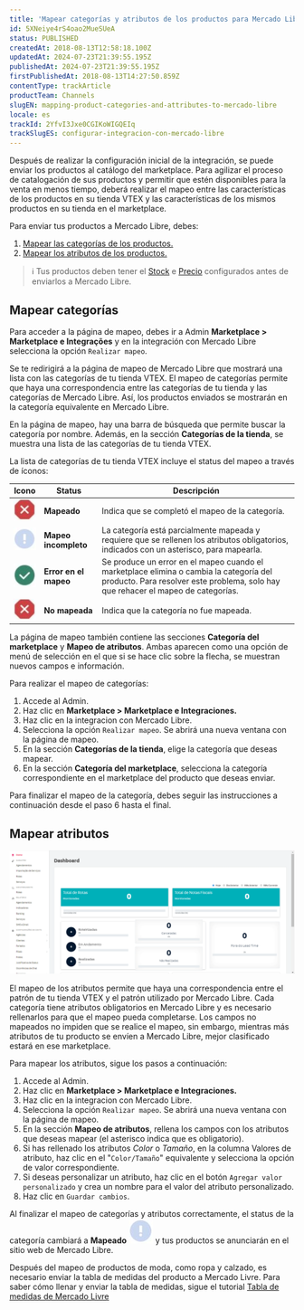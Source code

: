 ```yaml
---
title: 'Mapear categorías y atributos de los productos para Mercado Libre'
id: 5XNeiye4rS4oao2MueSUeA
status: PUBLISHED
createdAt: 2018-08-13T12:58:18.100Z
updatedAt: 2024-07-23T21:39:55.195Z
publishedAt: 2024-07-23T21:39:55.195Z
firstPublishedAt: 2018-08-13T14:27:50.859Z
contentType: trackArticle
productTeam: Channels
slugEN: mapping-product-categories-and-attributes-to-mercado-libre
locale: es
trackId: 2YfvI3Jxe0CGIKoWIGQEIq
trackSlugES: configurar-integracion-con-mercado-libre
---
```


Después de realizar la configuración inicial de la integración, se puede enviar los productos al catálogo del marketplace. Para agilizar el proceso de catalogación de sus productos y permitir que estén disponibles para la venta en menos tiempo, deberá realizar el mapeo entre las características de los productos en su tienda VTEX y las características de los mismos productos en su tienda en el marketplace.

Para enviar tus productos a Mercado Libre, debes:

1. [Mapear las categorías de los productos.](#mapear-categorias)
2. [Mapear los atributos de los productos.](#mapear-atributos)

>ℹ️ Tus productos deben tener el [Stock](https://help.vtex.com/es/tutorial/estoque--6oIxvsVDTtGpO7y6zwhGpb) e [Precio](https://help.vtex.com/es/tracks/precos-101--6f8pwCns3PJHqMvQSugNfP) configurados antes de enviarlos a Mercado Libre.

## Mapear categorías

Para acceder a la página de mapeo, debes ir a Admin **Marketplace > Marketplace e Integrações** y en la integración con Mercado Libre selecciona la opción `Realizar mapeo`.

Se te redirigirá a la página de mapeo de Mercado Libre que mostrará una lista con las categorías de tu tienda VTEX. El mapeo de categorías permite que haya una correspondencia entre las categorías de tu tienda y las categorías de Mercado Libre. Así, los productos enviados se mostrarán en la categoría equivalente en Mercado Libre.

En la página de mapeo, hay una barra de búsqueda que permite buscar la categoría por nombre. Además, en la sección **Categorías de la tienda**, se muestra una lista de las categorías de tu tienda VTEX.

La lista de categorías de tu tienda VTEX incluye el status del mapeo a través de íconos:

| Icono | Status | Descripción |
| ---------- | ---------- | ---------- | 
| <img class="shadow-4" src="https://raw.githubusercontent.com/vtexdocs/help-center-content/refs/heads/main/_2.JPG" /> | **Mapeado**| Indica que se completó el mapeo de la categoría. | 
| <img class="shadow-4" src="https://raw.githubusercontent.com/vtexdocs/help-center-content/refs/heads/main/_3.JPG" /> | **Mapeo incompleto** | La categoría está parcialmente mapeada y requiere que se rellenen los atributos obligatorios, indicados con un asterisco, para mapearla. | 
| <img class="shadow-4" src="https://raw.githubusercontent.com/vtexdocs/help-center-content/refs/heads/main/_4.JPG" /> | **Error en el mapeo** | Se produce un error en el mapeo cuando el marketplace elimina o cambia la categoría del producto.  Para resolver este problema, solo hay que rehacer el mapeo de categorías. | 
| <img class="shadow-4" src="https://raw.githubusercontent.com/vtexdocs/help-center-content/refs/heads/main/_5.JPG" /> | **No mapeada** | Indica que la categoría no fue mapeada. |

La página de mapeo también contiene las secciones **Categoría del marketplace** y **Mapeo de atributos**. Ambas aparecen como una opción de menú de selección en el que si se hace clic sobre la flecha, se muestran nuevos campos e información.

Para realizar el mapeo de categorías:

1. Accede al Admin.
2. Haz clic en **Marketplace > Marketplace e Integraciones.**
3. Haz clic en la integracion con Mercado Libre.
4. Selecciona la opción `Realizar mapeo`. Se abrirá una nueva ventana con la página de mapeo.
5. En la sección **Categorías de la tienda**, elige la categoría que deseas mapear.
6. En la sección **Categoría del marketplace**, selecciona la categoría correspondiente en el marketplace del producto que deseas enviar.  

Para finalizar el mapeo de la categoría, debes seguir las instrucciones a continuación desde el paso 6 hasta el final.

## Mapear atributos

![Home (8)](https://raw.githubusercontent.com/vtexdocs/help-center-content/refs/heads/main/_1.gif)

El mapeo de los atributos permite que haya una correspondencia entre el patrón de tu tienda VTEX y el patrón utilizado por Mercado Libre. Cada categoría tiene atributos obligatorios en Mercado Libre y es necesario rellenarlos para que el mapeo pueda completarse. Los campos no mapeados no impiden que se realice el mapeo, sin embargo, mientras más atributos de tu producto se envíen a Mercado Libre, mejor clasificado estará en ese marketplace.

Para mapear los atributos, sigue los pasos a continuación:

1. Accede al Admin.
2. Haz clic en **Marketplace > Marketplace e Integraciones.**
3. Haz clic en la integracion con Mercado Libre.
4. Selecciona la opción `Realizar mapeo`. Se abrirá una nueva ventana con la página de mapeo.
5. En la sección **Mapeo de atributos**, rellena los campos con los atributos que deseas mapear (el asterisco indica que es obligatorio).
6. Si has rellenado los atributos *Color* o *Tamaño*, en la columna Valores de atributo, haz clic en el "`Color/Tamaño`" equivalente y selecciona la opción de valor correspondiente.
7. Si deseas personalizar un atributo, haz clic en el botón `Agregar valor personalizado` y crea un nombre para el valor del atributo personalizado.
8. Haz clic en `Guardar cambios`.

Al finalizar el mapeo de categorías y atributos correctamente, el status de la categoría cambiará a **Mapeado** <img class="shadow-4" src="https://raw.githubusercontent.com/vtexdocs/help-center-content/refs/heads/main/_6.JPG" /> y tus productos se anunciarán en el sitio web de Mercado Libre.  

Después del mapeo de productos de moda, como ropa y calzado, es necesario enviar la tabla de medidas del producto a Mercado Livre. Para saber cómo llenar y enviar la tabla de medidas, sigue el tutorial [Tabla de medidas de Mercado Livre](https://help.vtex.com/pt/tutorial/tabela-de-medidas-do-mercado-livre--5dCc9IJ83SjllG75BVCWnr)
